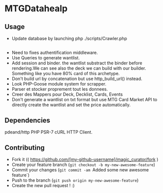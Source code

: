 # MTGDatahealp

## Usage

- Update database by launching php ./scripts/Crawler.php

## 
- Need to fixes authentification middleware.
- Use Queries to generate wantlist.
- Add session and binder. the wantlist substract the binder before rendering.We can see also the deck we can build with our builder. Something like you have 80% card of this archetype. 
- Don't build url by  concatenation but use http_build_url() instead.
- Look PHP-Goose module system for scrapper.
- Parser et stocker proprement tout les donnees.
- Creer des Mappers pour Deck, Decklist, Cards, Events
- Don't generate a wantlist on txt format but use MTG Card Market API to directly create the wantlist and set the price automatically.

## Dependencies
pdeand/http PHP PSR-7 cURL HTTP Client.

## Contributing

- Fork it (( https://github.com/[my-github-username]/magic_curator/fork )
- Create your feature branch (`git checkout -b my-new-awesome-feature`)
- Commit your changes (`git commit -am `Added some new awesome feature`)
- Push to the branch (`git push origin my-new-awesome-feature`)
- Create the new pull request ! :)

